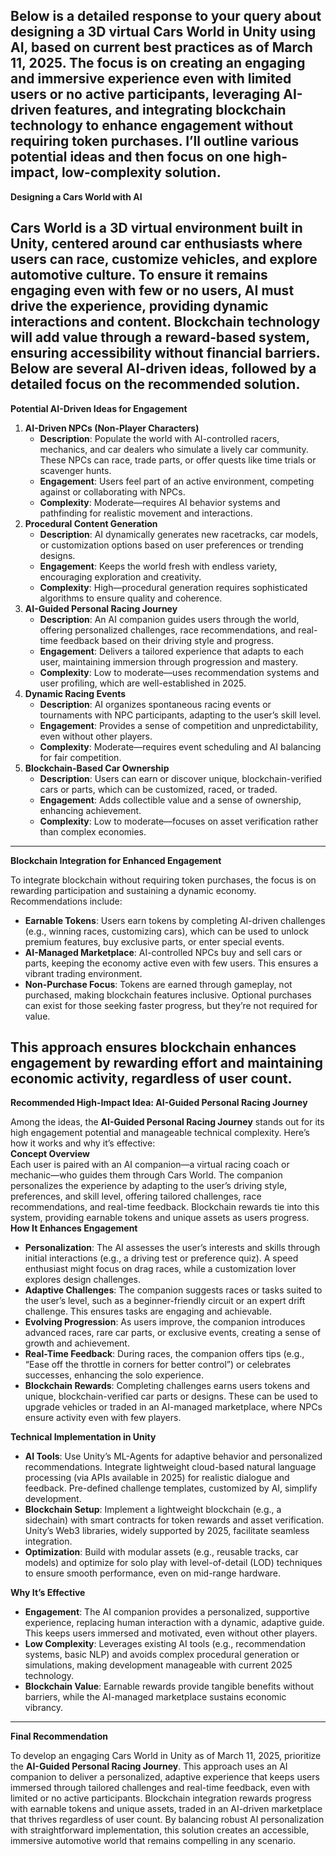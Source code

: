 Below is a detailed response to your query about designing a 3D virtual Cars World in Unity using AI, based on current best practices as of March 11, 2025\. The focus is on creating an engaging and immersive experience even with limited users or no active participants, leveraging AI-driven features, and integrating blockchain technology to enhance engagement without requiring token purchases. I’ll outline various potential ideas and then focus on one high-impact, low-complexity solution.  
---

**Designing a Cars World with AI**

Cars World is a 3D virtual environment built in Unity, centered around car enthusiasts where users can race, customize vehicles, and explore automotive culture. To ensure it remains engaging even with few or no users, AI must drive the experience, providing dynamic interactions and content. Blockchain technology will add value through a reward-based system, ensuring accessibility without financial barriers. Below are several AI-driven ideas, followed by a detailed focus on the recommended solution.  
---

**Potential AI-Driven Ideas for Engagement**

1. **AI-Driven NPCs (Non-Player Characters)**  
   * **Description**: Populate the world with AI-controlled racers, mechanics, and car dealers who simulate a lively car community. These NPCs can race, trade parts, or offer quests like time trials or scavenger hunts.  
   * **Engagement**: Users feel part of an active environment, competing against or collaborating with NPCs.  
   * **Complexity**: Moderate—requires AI behavior systems and pathfinding for realistic movement and interactions.  
2. **Procedural Content Generation**  
   * **Description**: AI dynamically generates new racetracks, car models, or customization options based on user preferences or trending designs.  
   * **Engagement**: Keeps the world fresh with endless variety, encouraging exploration and creativity.  
   * **Complexity**: High—procedural generation requires sophisticated algorithms to ensure quality and coherence.  
3. **AI-Guided Personal Racing Journey**  
   * **Description**: An AI companion guides users through the world, offering personalized challenges, race recommendations, and real-time feedback based on their driving style and progress.  
   * **Engagement**: Delivers a tailored experience that adapts to each user, maintaining immersion through progression and mastery.  
   * **Complexity**: Low to moderate—uses recommendation systems and user profiling, which are well-established in 2025\.  
4. **Dynamic Racing Events**  
   * **Description**: AI organizes spontaneous racing events or tournaments with NPC participants, adapting to the user’s skill level.  
   * **Engagement**: Provides a sense of competition and unpredictability, even without other players.  
   * **Complexity**: Moderate—requires event scheduling and AI balancing for fair competition.  
5. **Blockchain-Based Car Ownership**  
   * **Description**: Users can earn or discover unique, blockchain-verified cars or parts, which can be customized, raced, or traded.  
   * **Engagement**: Adds collectible value and a sense of ownership, enhancing achievement.  
   * **Complexity**: Low to moderate—focuses on asset verification rather than complex economies.

---

**Blockchain Integration for Enhanced Engagement**

To integrate blockchain without requiring token purchases, the focus is on rewarding participation and sustaining a dynamic economy. Recommendations include:

* **Earnable Tokens**: Users earn tokens by completing AI-driven challenges (e.g., winning races, customizing cars), which can be used to unlock premium features, buy exclusive parts, or enter special events.  
* **AI-Managed Marketplace**: AI-controlled NPCs buy and sell cars or parts, keeping the economy active even with few users. This ensures a vibrant trading environment.  
* **Non-Purchase Focus**: Tokens are earned through gameplay, not purchased, making blockchain features inclusive. Optional purchases can exist for those seeking faster progress, but they’re not required for value.

This approach ensures blockchain enhances engagement by rewarding effort and maintaining economic activity, regardless of user count.  
---

**Recommended High-Impact Idea: AI-Guided Personal Racing Journey**

Among the ideas, the **AI-Guided Personal Racing Journey** stands out for its high engagement potential and manageable technical complexity. Here’s how it works and why it’s effective:  
**Concept Overview**  
Each user is paired with an AI companion—a virtual racing coach or mechanic—who guides them through Cars World. The companion personalizes the experience by adapting to the user’s driving style, preferences, and skill level, offering tailored challenges, race recommendations, and real-time feedback. Blockchain rewards tie into this system, providing earnable tokens and unique assets as users progress.  
**How It Enhances Engagement**

* **Personalization**: The AI assesses the user’s interests and skills through initial interactions (e.g., a driving test or preference quiz). A speed enthusiast might focus on drag races, while a customization lover explores design challenges.  
* **Adaptive Challenges**: The companion suggests races or tasks suited to the user’s level, such as a beginner-friendly circuit or an expert drift challenge. This ensures tasks are engaging and achievable.  
* **Evolving Progression**: As users improve, the companion introduces advanced races, rare car parts, or exclusive events, creating a sense of growth and achievement.  
* **Real-Time Feedback**: During races, the companion offers tips (e.g., “Ease off the throttle in corners for better control”) or celebrates successes, enhancing the solo experience.  
* **Blockchain Rewards**: Completing challenges earns users tokens and unique, blockchain-verified car parts or designs. These can be used to upgrade vehicles or traded in an AI-managed marketplace, where NPCs ensure activity even with few players.

**Technical Implementation in Unity**

* **AI Tools**: Use Unity’s ML-Agents for adaptive behavior and personalized recommendations. Integrate lightweight cloud-based natural language processing (via APIs available in 2025\) for realistic dialogue and feedback. Pre-defined challenge templates, customized by AI, simplify development.  
* **Blockchain Setup**: Implement a lightweight blockchain (e.g., a sidechain) with smart contracts for token rewards and asset verification. Unity’s Web3 libraries, widely supported by 2025, facilitate seamless integration.  
* **Optimization**: Build with modular assets (e.g., reusable tracks, car models) and optimize for solo play with level-of-detail (LOD) techniques to ensure smooth performance, even on mid-range hardware.

**Why It’s Effective**

* **Engagement**: The AI companion provides a personalized, supportive experience, replacing human interaction with a dynamic, adaptive guide. This keeps users immersed and motivated, even without other players.  
* **Low Complexity**: Leverages existing AI tools (e.g., recommendation systems, basic NLP) and avoids complex procedural generation or simulations, making development manageable with current 2025 technology.  
* **Blockchain Value**: Earnable rewards provide tangible benefits without barriers, while the AI-managed marketplace sustains economic vibrancy.

---

**Final Recommendation**

To develop an engaging Cars World in Unity as of March 11, 2025, prioritize the **AI-Guided Personal Racing Journey**. This approach uses an AI companion to deliver a personalized, adaptive experience that keeps users immersed through tailored challenges and real-time feedback, even with limited or no active participants. Blockchain integration rewards progress with earnable tokens and unique assets, traded in an AI-driven marketplace that thrives regardless of user count. By balancing robust AI personalization with straightforward implementation, this solution creates an accessible, immersive automotive world that remains compelling in any scenario.  
